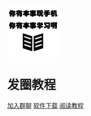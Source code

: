 ![logo](_media/icon.png)

# 发圈教程

<!-- > A magical documentation site generator.

* Simple and lightweight (~12kb gzipped)
* Multiple themes
* Not build static html files -->

[加入群聊](https://jq.qq.com/?_wv=1027&k=5uWknJx)
[软件下载](http://w7t.cn/pEXg)
[阅读教程](#Overview)
